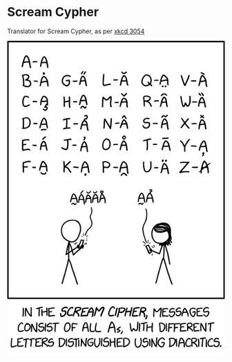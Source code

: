 # Scream Cypher

Translator for Scream Cypher, as per [xkcd 3054](https://xkcd.com/3054/)

![](/public/xkcd.png)
